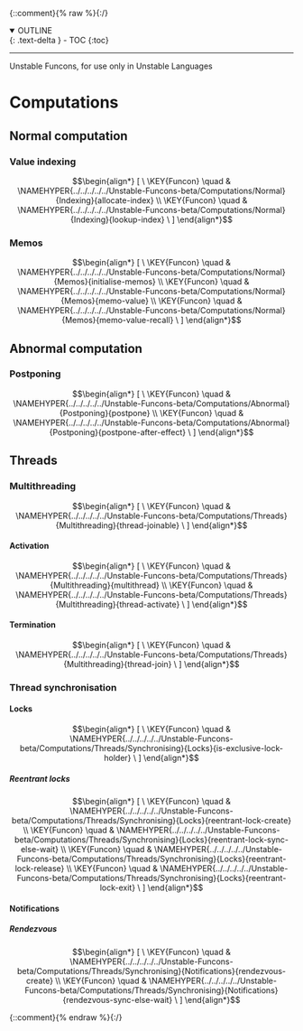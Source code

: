 {::comment}{% raw %}{:/}
<details open markdown="block">
  <summary>
    OUTLINE
  </summary>
  {: .text-delta }
- TOC
{:toc}
</details>


----





Unstable Funcons, for use only in Unstable Languages


# Computations
               


## Normal computation
               


### Value indexing
               


$$\begin{align*}
  [ \
  \KEY{Funcon} \quad & \NAMEHYPER{../../../../../Unstable-Funcons-beta/Computations/Normal}{Indexing}{allocate-index} \\
  \KEY{Funcon} \quad & \NAMEHYPER{../../../../../Unstable-Funcons-beta/Computations/Normal}{Indexing}{lookup-index}
  \ ]
\end{align*}$$

### Memos
               


$$\begin{align*}
  [ \
  \KEY{Funcon} \quad & \NAMEHYPER{../../../../../Unstable-Funcons-beta/Computations/Normal}{Memos}{initialise-memos} \\
  \KEY{Funcon} \quad & \NAMEHYPER{../../../../../Unstable-Funcons-beta/Computations/Normal}{Memos}{memo-value} \\
  \KEY{Funcon} \quad & \NAMEHYPER{../../../../../Unstable-Funcons-beta/Computations/Normal}{Memos}{memo-value-recall}
  \ ]
\end{align*}$$

## Abnormal computation
               


### Postponing
               


$$\begin{align*}
  [ \
  \KEY{Funcon} \quad & \NAMEHYPER{../../../../../Unstable-Funcons-beta/Computations/Abnormal}{Postponing}{postpone} \\
  \KEY{Funcon} \quad & \NAMEHYPER{../../../../../Unstable-Funcons-beta/Computations/Abnormal}{Postponing}{postpone-after-effect}
  \ ]
\end{align*}$$

## Threads
               


### Multithreading
               


$$\begin{align*}
  [ \
  \KEY{Funcon} \quad & \NAMEHYPER{../../../../../Unstable-Funcons-beta/Computations/Threads}{Multithreading}{thread-joinable}
  \ ]
\end{align*}$$

#### Activation
               


$$\begin{align*}
  [ \
  \KEY{Funcon} \quad & \NAMEHYPER{../../../../../Unstable-Funcons-beta/Computations/Threads}{Multithreading}{multithread} \\
  \KEY{Funcon} \quad & \NAMEHYPER{../../../../../Unstable-Funcons-beta/Computations/Threads}{Multithreading}{thread-activate}
  \ ]
\end{align*}$$

#### Termination
               


$$\begin{align*}
  [ \
  \KEY{Funcon} \quad & \NAMEHYPER{../../../../../Unstable-Funcons-beta/Computations/Threads}{Multithreading}{thread-join}
  \ ]
\end{align*}$$

### Thread synchronisation
               


#### Locks
               


$$\begin{align*}
  [ \
  \KEY{Funcon} \quad & \NAMEHYPER{../../../../../Unstable-Funcons-beta/Computations/Threads/Synchronising}{Locks}{is-exclusive-lock-holder}
  \ ]
\end{align*}$$

##### Reentrant locks
               


$$\begin{align*}
  [ \
  \KEY{Funcon} \quad & \NAMEHYPER{../../../../../Unstable-Funcons-beta/Computations/Threads/Synchronising}{Locks}{reentrant-lock-create} \\
  \KEY{Funcon} \quad & \NAMEHYPER{../../../../../Unstable-Funcons-beta/Computations/Threads/Synchronising}{Locks}{reentrant-lock-sync-else-wait} \\
  \KEY{Funcon} \quad & \NAMEHYPER{../../../../../Unstable-Funcons-beta/Computations/Threads/Synchronising}{Locks}{reentrant-lock-release} \\
  \KEY{Funcon} \quad & \NAMEHYPER{../../../../../Unstable-Funcons-beta/Computations/Threads/Synchronising}{Locks}{reentrant-lock-exit}
  \ ]
\end{align*}$$

#### Notifications
               


##### Rendezvous
               


$$\begin{align*}
  [ \
  \KEY{Funcon} \quad & \NAMEHYPER{../../../../../Unstable-Funcons-beta/Computations/Threads/Synchronising}{Notifications}{rendezvous-create} \\
  \KEY{Funcon} \quad & \NAMEHYPER{../../../../../Unstable-Funcons-beta/Computations/Threads/Synchronising}{Notifications}{rendezvous-sync-else-wait}
  \ ]
\end{align*}$$



[Funcons-beta]: /CBS-beta/math/Funcons-beta
  "FUNCONS-BETA"
[Unstable-Funcons-beta]: /CBS-beta/math/Unstable-Funcons-beta
  "UNSTABLE-FUNCONS-BETA"
[Languages-beta]: /CBS-beta/math/Languages-beta
  "LANGUAGES-BETA"
[Unstable-Languages-beta]: /CBS-beta/math/Unstable-Languages-beta
  "UNSTABLE-LANGUAGES-BETA"
[CBS-beta]: /CBS-beta
  "CBS-BETA"
[SIMPLE-THR-Unstable-Funcons-Index.cbs]: https://github.com/plancomps/CBS-beta/blob/master/Unstable-Languages-beta/SIMPLE-Threads/SIMPLE-THR-cbs/SIMPLE-THR/SIMPLE-THR-Unstable-Funcons-Index/SIMPLE-THR-Unstable-Funcons-Index.cbs
  "CBS SOURCE FILE ON GITHUB"
[PLAIN]: /CBS-beta/docs/Unstable-Languages-beta/SIMPLE-Threads/SIMPLE-THR-cbs/SIMPLE-THR/SIMPLE-THR-Unstable-Funcons-Index
  "CBS SOURCE WEB PAGE"
 [PRETTY]: /CBS-beta/math/Unstable-Languages-beta/SIMPLE-Threads/SIMPLE-THR-cbs/SIMPLE-THR/SIMPLE-THR-Unstable-Funcons-Index
  "CBS-KATEX WEB PAGE"
[PDF]: https://github.com/plancomps/CBS-beta/blob/master/Unstable-Languages-beta/SIMPLE-Threads/SIMPLE-THR-cbs/SIMPLE-THR/SIMPLE-THR-Unstable-Funcons-Index/SIMPLE-THR-Unstable-Funcons-Index.pdf
  "CBS-LATEX PDF FILE"
[PLanCompS Project]: https://plancomps.github.io
  "PROGRAMMING LANGUAGE COMPONENTS AND SPECIFICATIONS PROJECT HOME PAGE"
{::comment}{% endraw %}{:/}
